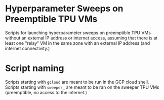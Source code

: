 # Hyperparameter Sweeps on Preemptible TPU VMs
Scripts for launching hyperparameter sweeps on preemptible TPU VMs without
an external IP address or internet access, assuming that there is at least one 
"relay" VM in the same zone with an external IP address (and internet connectivity.) 

# Script naming
Scripts starting with `gcloud` are meant to be run in the GCP cloud shell.
Scripts starting with `sweeper_` are meant to be ran on the sweeper TPU VMs 
(preemptible, no access to the internet.) 